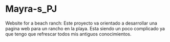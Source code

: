 # Mayra-s_PJ
Website for a beach ranch:
Este proyecto va orientado a desarrollar una pagina web para un rancho en la playa. 
Esta siendo un poco complicado ya que tengo que refrescar todos mis antiguos conocimientos.
